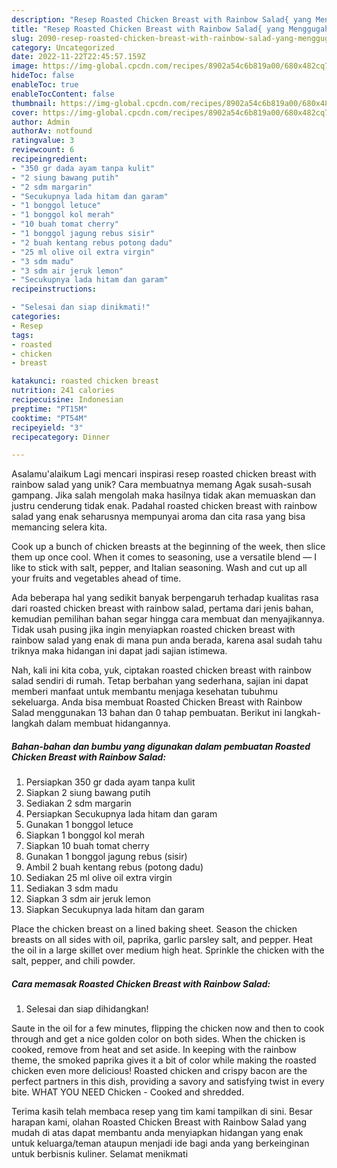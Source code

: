 ```yaml
---
description: "Resep Roasted Chicken Breast with Rainbow Salad{ yang Menggugah Selera"
title: "Resep Roasted Chicken Breast with Rainbow Salad{ yang Menggugah Selera"
slug: 2090-resep-roasted-chicken-breast-with-rainbow-salad-yang-menggugah-selera
category: Uncategorized
date: 2022-11-22T22:45:57.159Z
image: https://img-global.cpcdn.com/recipes/8902a54c6b819a00/680x482cq70/roasted-chicken-breast-with-rainbow-salad-foto-resep-utama.jpg
hideToc: false
enableToc: true
enableTocContent: false
thumbnail: https://img-global.cpcdn.com/recipes/8902a54c6b819a00/680x482cq70/roasted-chicken-breast-with-rainbow-salad-foto-resep-utama.jpg
cover: https://img-global.cpcdn.com/recipes/8902a54c6b819a00/680x482cq70/roasted-chicken-breast-with-rainbow-salad-foto-resep-utama.jpg
author: Admin
authorAv: notfound
ratingvalue: 3
reviewcount: 6
recipeingredient:
- "350 gr dada ayam tanpa kulit"
- "2 siung bawang putih"
- "2 sdm margarin"
- "Secukupnya lada hitam dan garam"
- "1 bonggol letuce"
- "1 bonggol kol merah"
- "10 buah tomat cherry"
- "1 bonggol jagung rebus sisir"
- "2 buah kentang rebus potong dadu"
- "25 ml olive oil extra virgin"
- "3 sdm madu"
- "3 sdm air jeruk lemon"
- "Secukupnya lada hitam dan garam"
recipeinstructions:

- "Selesai dan siap dinikmati!"
categories:
- Resep
tags:
- roasted
- chicken
- breast

katakunci: roasted chicken breast 
nutrition: 241 calories
recipecuisine: Indonesian
preptime: "PT15M"
cooktime: "PT54M"
recipeyield: "3"
recipecategory: Dinner

---
```



Asalamu'alaikum Lagi mencari inspirasi resep roasted chicken breast with rainbow salad yang unik? Cara membuatnya memang Agak susah-susah gampang. Jika salah mengolah maka hasilnya tidak akan memuaskan dan justru cenderung tidak enak. Padahal roasted chicken breast with rainbow salad yang enak seharusnya mempunyai aroma dan cita rasa yang bisa memancing selera kita.


Cook up a bunch of chicken breasts at the beginning of the week, then slice them up once cool. When it comes to seasoning, use a versatile blend — I like to stick with salt, pepper, and Italian seasoning. Wash and cut up all your fruits and vegetables ahead of time.

Ada beberapa hal yang sedikit banyak berpengaruh terhadap kualitas rasa dari roasted chicken breast with rainbow salad, pertama dari jenis bahan, kemudian pemilihan bahan segar hingga cara membuat dan menyajikannya. Tidak usah pusing jika ingin menyiapkan roasted chicken breast with rainbow salad yang enak di mana pun anda berada, karena asal sudah tahu triknya maka hidangan ini dapat jadi sajian istimewa.


Nah, kali ini kita coba, yuk, ciptakan roasted chicken breast with rainbow salad sendiri di rumah. Tetap berbahan yang sederhana, sajian ini dapat memberi manfaat untuk membantu menjaga kesehatan tubuhmu sekeluarga. Anda bisa membuat Roasted Chicken Breast with Rainbow Salad menggunakan 13 bahan dan 0 tahap pembuatan. Berikut ini langkah-langkah dalam membuat hidangannya.

<!--inarticleads1-->

##### Bahan-bahan dan bumbu yang digunakan dalam pembuatan Roasted Chicken Breast with Rainbow Salad:

1. Persiapkan 350 gr dada ayam tanpa kulit
1. Siapkan 2 siung bawang putih
1. Sediakan 2 sdm margarin
1. Persiapkan Secukupnya lada hitam dan garam
1. Gunakan 1 bonggol letuce
1. Siapkan 1 bonggol kol merah
1. Siapkan 10 buah tomat cherry
1. Gunakan 1 bonggol jagung rebus (sisir)
1. Ambil 2 buah kentang rebus (potong dadu)
1. Sediakan 25 ml olive oil extra virgin
1. Sediakan 3 sdm madu
1. Siapkan 3 sdm air jeruk lemon
1. Siapkan Secukupnya lada hitam dan garam


Place the chicken breast on a lined baking sheet. Season the chicken breasts on all sides with oil, paprika, garlic parsley salt, and pepper. Heat the oil in a large skillet over medium high heat. Sprinkle the chicken with the salt, pepper, and chili powder. 

<!--inarticleads2-->

##### Cara memasak Roasted Chicken Breast with Rainbow Salad:


1. Selesai dan siap dihidangkan!

Saute in the oil for a few minutes, flipping the chicken now and then to cook through and get a nice golden color on both sides. When the chicken is cooked, remove from heat and set aside. In keeping with the rainbow theme, the smoked paprika gives it a bit of color while making the roasted chicken even more delicious! Roasted chicken and crispy bacon are the perfect partners in this dish, providing a savory and satisfying twist in every bite. WHAT YOU NEED Chicken - Cooked and shredded. 

Terima kasih telah membaca resep yang tim kami tampilkan di sini. Besar harapan kami, olahan Roasted Chicken Breast with Rainbow Salad yang mudah di atas dapat membantu anda menyiapkan hidangan yang enak untuk keluarga/teman ataupun menjadi ide bagi anda yang berkeinginan untuk berbisnis kuliner. Selamat menikmati
